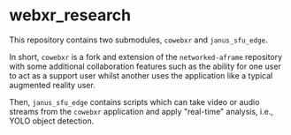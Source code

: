 # webxr_research

This repository contains two submodules, `cowebxr` and `janus_sfu_edge`. 

In short, `cowebxr` is a fork and extension of the `networked-aframe` repository with some additional collaboration features such as the ability for one user to act as a support user whilst another uses the application like a typical augmented reality user. 

Then, `janus_sfu_edge` contains scripts which can take video or audio streams from the `cowebxr` application and apply "real-time" analysis, i.e., YOLO object detection. 